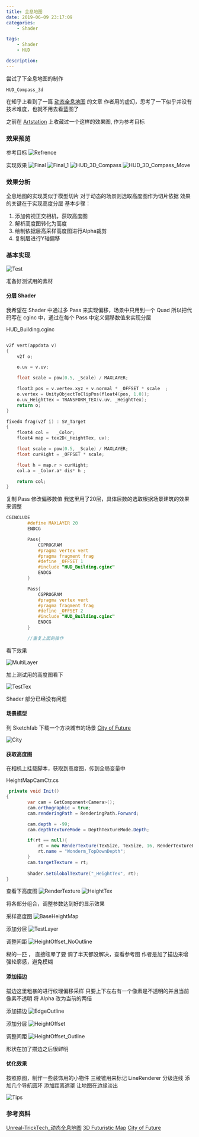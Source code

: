```yaml
---
title: 全息地图
date: 2019-06-09 23:17:09
categories: 
	- Shader

tags: 
	- Shader 
	- HUD 

description: 
---
```

尝试了下全息地图的制作

<!--more-->
`HUD_Compass_3d`

在知乎上看到了一篇 [动态全息地图](https://zhuanlan.zhihu.com/p/67458879) 的文章
作者用的虚幻，思考了一下似乎并没有技术难度，也就不用去看蓝图了

之前在 [Artstation](https://www.artstation.com/artwork/NbVrJ) 上收藏过一个这样的效果图, 作为参考目标

### 效果预览
参考目标
![Refrence](Refrence.gif)

实现效果
![Final](Final.jpg)
![Final_1](Final_1.jpg)
![HUD_3D_Compass](HUD_3D_Compass.gif)
![HUD_3D_Compass_Move](HUD_3D_Compass_Move.gif)

### 效果分析

全息地图的实现类似于模型切片
对于动态的场景则选取高度图作为切片依据
效果的关键在于实现高度分层
基本步骤：
1. 添加俯视正交相机，获取高度图
2. 解析高度图转化为高度
3. 绘制依据层高采样高度图进行Alpha裁剪
4. 复制层进行Y轴偏移

### 基本实现

![Test](TestTexMap.jpg)

准备好测试用的素材


#### 分层 Shader

我希望在 Shader 中通过多 Pass 来实现偏移，场景中只用到一个 Quad
所以把代码写在 cginc 中，通过在每个 Pass 中定义偏移数值来实现分层


HUD_Building.cginc
```c

v2f vert(appdata v)
{
	v2f o;

	o.uv = v.uv;

	float scale = pow(0.5, _Scale) / MAXLAYER;

	float3 pos = v.vertex.xyz + v.normal * _OFFSET * scale  ;
	o.vertex = UnityObjectToClipPos(float4(pos, 1.0));
	o.uv_HeightTex = TRANSFORM_TEX(v.uv, _HeightTex);
	return o;
}

fixed4 frag(v2f i) : SV_Target
{
	float4 col =   _Color;
	float4 map = tex2D(_HeightTex, uv);

	float scale = pow(0.5, _Scale) / MAXLAYER;
	float curHight = _OFFSET * scale;

	float h = map.r > curHight;
	col.a = _Color.a* dis* h ;

	return col;
}

```

复制 Pass 修改偏移数值 
我这里用了20层，具体层数的选取根据场景建筑的效果来调整

```c
CGINCLUDE
		#define MAXLAYER 20
		ENDCG

		Pass{
			CGPROGRAM
			#pragma vertex vert
			#pragma fragment frag
			#define _OFFSET 1
			#include "HUD_Building.cginc"
			ENDCG
		}

		Pass{
			CGPROGRAM
			#pragma vertex vert
			#pragma fragment frag
			#define _OFFSET 2
			#include "HUD_Building.cginc"
			ENDCG
		}

		//重复上面的操作

```

看下效果

![MultiLayer](MultiLayer.jpg)

加上测试用的高度图看下

![TestTex](TestTex.jpg)

Shader 部分已经没有问题 

#### 场景模型

到 Sketchfab 下载一个方块城市的场景
[City of Future](https://sketchfab.com/3d-models/city-of-future-eb65cc45885d40adbd4d1eb95dda8981)

![City](City.jpg)



#### 获取高度图

在相机上挂载脚本，获取到高度图，传到全局变量中


HeightMapCamCtr.cs
```csharp
 private void Init()
{
        var cam = GetComponent<Camera>();
        cam.orthographic = true;
        cam.renderingPath = RenderingPath.Forward;

        cam.depth = -99;
        cam.depthTextureMode = DepthTextureMode.Depth;

        if(rt == null){
            rt = new RenderTexture(TexSize, TexSize, 16, RenderTextureFormat.Depth, RenderTextureReadWrite.Linear);
            rt.name = "Wonderm_TopDownDepth";
        }
        cam.targetTexture = rt;
 
        Shader.SetGlobalTexture("_HeightTex", rt);
}
```

查看下高度图
![RenderTexture](RenderTexture.jpg)
![HeightTex](HeightTex.jpg)
 
将各部分组合，调整参数达到好的显示效果

采样高度图
![BaseHeightMap](BaseHeightMap.jpg)

添加分层
![TestLayer](TestLayer.jpg)

调整间距
![HeightOffset_NoOutline](HeightOffset_NoOutline.jpg)

糊的一匹 ， 直接眩晕了要
调了半天都没解决，查看参考图
作者是加了描边来增强轮廓感，避免模糊

#### 添加描边

描边这里粗暴的进行纹理偏移采样
只要上下左右有一个像素是不透明的并且当前像素不透明
将 Alpha 改为当前的两倍

添加描边
![EdgeOutline](EdgeOutline.jpg)

添加分层
![HeightOffset](HeightOffset.jpg)

调整间距
![HeightOffset_Outline](HeightOffset_Outline.jpg)

形状在加了描边之后很鲜明

#### 优化效果

按照原图，制作一些装饰用的小物件
三棱锥用来标记
LineRenderer 分级连线
添加几个导航圆环
添加距离遮罩 让地图在边缘淡出

![Tips](Tips.jpg)


### 参考资料

[Unreal-TrickTech_动态全息地图](https://zhuanlan.zhihu.com/p/67458879)
[3D Futuristic Map](https://www.artstation.com/artwork/NbVrJ)
[City of Future](https://sketchfab.com/3d-models/city-of-future-eb65cc45885d40adbd4d1eb95dda8981)